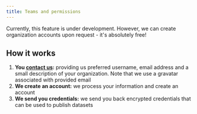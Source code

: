 ```yaml
---
title: Teams and permissions
---
```


Currently, this feature is under development. However, we can create organization accounts upon request - it's absolutely free!

## How it works

1. **You [contact us](mailto:support@datahub.io?subject=Teams%20and%20permissions):** providing us preferred username, email address and a small description of your organization. Note that we use a gravatar associated with provided email
2. **We create an account:** we process your information and create an account
3. **We send you credentials:** we send you back encrypted credentials that can be used to publish datasets
